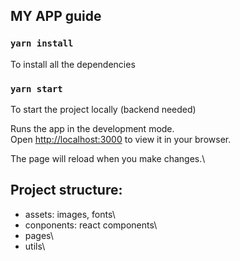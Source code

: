 ## MY APP guide

### `yarn install`

To install all the dependencies

### `yarn start`

To start the project locally (backend needed)

Runs the app in the development mode.\
Open [http://localhost:3000](http://localhost:3000) to view it in your browser.

The page will reload when you make changes.\



## Project structure:

- assets: images, fonts\
- conponents: react components\
- pages\
- utils\
